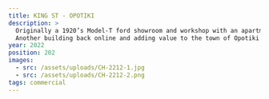 ```yaml
---
title: KING ST - OPOTIKI
description: >
  Originally a 1920’s Model-T ford showroom and workshop with an apartment on the upper floor. This long abandoned and neglected gem required seismically strengthening, fire engineering upgrades, new cladding and restoration throughout to provide great value to its future occupant.
  Another building back online and adding value to the town of Opotiki
year: 2022
position: 202
images:
  - src: /assets/uploads/CH-2212-1.jpg
  - src: /assets/uploads/CH-2212-2.png
tags: commercial
---
```

